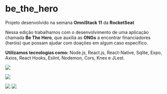 # be_the_hero
Projeto desenvolvido na semana **OmniStack 11** da **RocketSeat**

Nessa edição trabalhamos com o desenvolvimento de uma aplicação chamada **Be The Hero**,  que auxilia as **ONGs** a encontrar financiadores (heróis) que possam ajudar com doações em algum caso específico.

**Utilizamos tecnologias como:** Node.js, React.js, React-Native, Sqlite, Expo, Axios, React Hooks, Eslint, Nodemon, Cors, Knex e JLest.

![](https://media-exp1.licdn.com/dms/image/C4D22AQGQzIlqKob8vA/feedshare-shrink_2048_1536/0?e=1588204800&v=beta&t=cY-9AkXSolSS8mQ3M4dEm8V4dVGCKJf0F0BbHuBJd8Y)

![](https://media-exp1.licdn.com/dms/image/C4D22AQFwlXQpCQ-bsw/feedshare-shrink_2048_1536/0?e=1588204800&v=beta&t=uW2BziUksD2dnw7Cz4J7JzSgRBAPFIRLmc9qDUzn6RA)

![](https://media-exp1.licdn.com/dms/image/C4D22AQHAGAirM5x_bQ/feedshare-shrink_800/0?e=1588204800&v=beta&t=CAC3NYu533BObz5gbPkkggzvYyBxfxzp1VzR3ZNvnhw) ![](https://media-exp1.licdn.com/dms/image/C4D22AQE77HQ-N3cTcQ/feedshare-shrink_800/0?e=1588204800&v=beta&t=T3P6lTB0bDD8CjFIdtPVohdIQ9EeTpKEHkwvBlaOA7Q)
